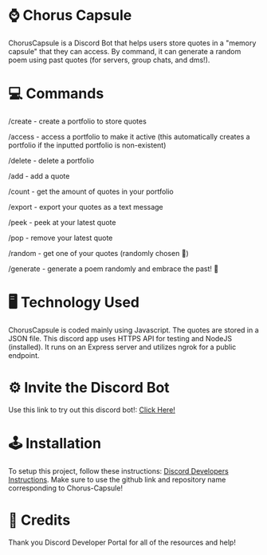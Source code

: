 # ⌚ Chorus Capsule
ChorusCapsule is a Discord Bot that helps users store quotes in a "memory capsule" that they can access. By command, it can generate a random poem using past quotes (for servers, group chats, and dms!).

# 💻 Commands
/create - create a portfolio to store quotes

/access - access a portfolio to make it active (this automatically creates a portfolio if the inputted portfolio is non-existent)

/delete - delete a portfolio

/add - add a quote

/count - get the amount of quotes in your portfolio

/export - export your quotes as a text message

/peek - peek at your latest quote

/pop - remove your latest quote

/random - get one of your quotes (randomly chosen 🎲)

/generate - generate a poem randomly and embrace the past! 📝

# 🖥 Technology Used
ChorusCapsule is coded mainly using Javascript. The quotes are stored in a JSON file. This discord app uses HTTPS API for testing and NodeJS (installed). It runs on an Express server and utilizes ngrok for a public endpoint.

# ⚙ Invite the Discord Bot
Use this link to try out this discord bot!: [Click Here!](https://discord.com/oauth2/authorize?client_id=1393045982937350256)

# 🕹 Installation
To setup this project, follow these instructions: [Discord Developers Instructions](https://discord.com/developers/docs/quick-start/getting-started). Make sure to use the github link and repository name corresponding to Chorus-Capsule!

# 🙏 Credits
Thank you Discord Developer Portal for all of the resources and help!

